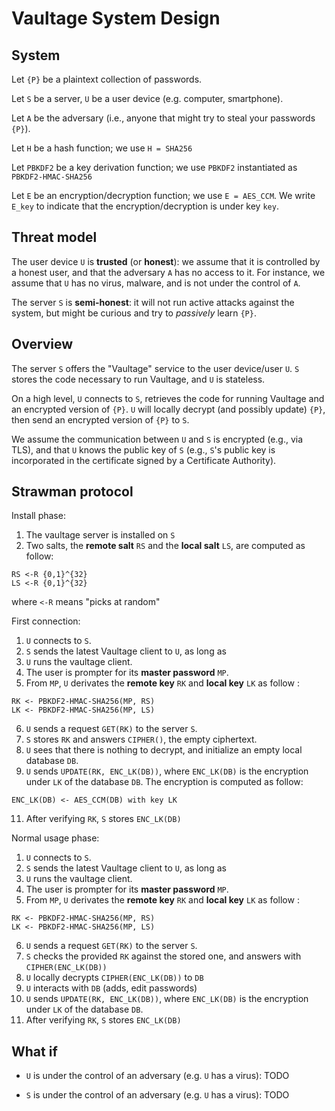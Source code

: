 # Vaultage System Design

## System

Let `{P}` be a plaintext collection of passwords.

Let `S` be a server, `U` be a user device (e.g. computer, smartphone).

Let `A` be the adversary (i.e., anyone that might try to steal your passwords `{P}`).

Let `H` be a hash function; we use `H = SHA256`

Let `PBKDF2` be a key derivation function; we use `PBKDF2` instantiated as `PBKDF2-HMAC-SHA256`

Let `E` be an encryption/decryption function; we use `E = AES_CCM`. We write `E_key` to indicate that the encryption/decryption is under key `key`.

## Threat model

The user device `U` is **trusted** (or **honest**): we assume that it is controlled by a honest user, and that the adversary `A` has no access to it. For instance, we assume that `U` has no virus, malware, and is not under the control of `A`.

The server `S` is **semi-honest**: it will not run active attacks against the system, but might be curious and try to *passively* learn `{P}`.

## Overview

The server `S` offers the "Vaultage" service to the user device/user `U`. `S` stores the code necessary to run Vaultage, and `U` is stateless.

On a high level, `U` connects to `S`, retrieves the code for running Vaultage and an encrypted version of `{P}`. `U` will locally decrypt (and possibly update) `{P}`, then send an encrypted version of `{P}` to `S`.

We assume the communication between `U` and `S` is encrypted (e.g., via TLS), and that `U` knows the public key of `S` (e.g., `S`'s public key is incorporated in the certificate signed by a Certificate Authority).

## Strawman protocol

Install phase:
1) The vaultage server is installed on `S`
2) Two salts, the **remote salt** `RS` and the **local salt** `LS`, are computed as follow:
```
RS <-R {0,1}^{32}
LS <-R {0,1}^{32}
```
where `<-R` means "picks at random"

First connection:
1) `U` connects to `S`. 
2) `S` sends the latest Vaultage client to `U`, as long as 
3) `U` runs the vaultage client.
4) The user is prompter for its **master password** `MP`.
5) From `MP`, `U` derivates the **remote key** `RK` and **local key** `LK` as follow :
```
RK <- PBKDF2-HMAC-SHA256(MP, RS)
LK <- PBKDF2-HMAC-SHA256(MP, LS)
```
6) `U` sends a request `GET(RK)` to the server `S`.
7) `S` stores `RK` and answers `CIPHER()`, the empty ciphertext.
8) `U` sees that there is nothing to decrypt, and initialize an empty local database `DB`.
10) `U` sends `UPDATE(RK, ENC_LK(DB))`, where `ENC_LK(DB)` is the encryption under `LK` of the database `DB`. The encryption is computed as follow:
```
ENC_LK(DB) <- AES_CCM(DB) with key LK
```
11) After verifying `RK`, `S` stores `ENC_LK(DB)`

Normal usage phase:
1) `U` connects to `S`.
2) `S` sends the latest Vaultage client to `U`, as long as 
3) `U` runs the vaultage client.
4) The user is prompter for its **master password** `MP`.
5) From `MP`, `U` derivates the **remote key** `RK` and **local key** `LK` as follow :
```
RK <- PBKDF2-HMAC-SHA256(MP, RS)
LK <- PBKDF2-HMAC-SHA256(MP, LS)
```
6) `U` sends a request `GET(RK)` to the server `S`.
7) `S` checks the provided `RK` against the stored one, and answers with `CIPHER(ENC_LK(DB))`
8) `U` locally decrypts `CIPHER(ENC_LK(DB))` to `DB`
9) `U` interacts with `DB` (adds, edit passwords)
10) `U` sends `UPDATE(RK, ENC_LK(DB))`, where `ENC_LK(DB)` is the encryption under `LK` of the database `DB`.
11) After verifying `RK`, `S` stores `ENC_LK(DB)`

## What if

- `U` is under the control of an adversary (e.g. `U` has a virus): TODO

- `S` is under the control of an adversary (e.g. `U` has a virus): TODO